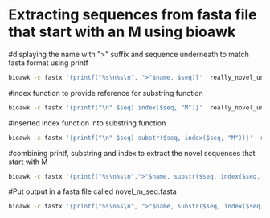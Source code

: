# Extracting sequences from fasta file that start with an M using bioawk



#displaying the name with ">" suffix and sequence underneath to match fasta format using printf

```bash
bioawk -c fastx '{printf("%s\n%s\n", ">"$name, $seq)}'  really_novel_uniqueness_pg.fasta | head
```

#index function to provide reference for substring function

```bash
bioawk -c fastx '{printf("\n" $seq) index($seq, "M")}'  really_novel_uniqueness_pg.fasta | head
```

#inserted index function into substring function
```bash
bioawk -c fastx '{printf("\n" $seq) substr($seq, index($seq, "M"))}'  really_novel_uniqueness_pg.fasta | head
```

#combining printf, substring and index to extract the novel sequences that start with M

```bash
bioawk -c fastx '{printf("%s\n%s\n",">"$name, substr($seq, index($seq, "M")))}'  really_novel_uniqueness_pg.fasta
```

#Put output in a fasta file called novel_m_seq.fasta

```bash
bioawk -c fastx '{printf("%s\n%s\n", ">"$name, substr($seq, index($seq, "M")))}'  really_novel_uniqueness_pg.fasta > novel_m_seq.fasta
```
